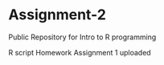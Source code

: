 # Assignment-2
Public Repository for Intro to R programming

R script Homework Assignment 1 uploaded

